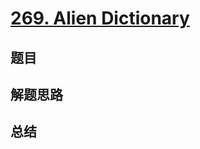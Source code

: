 # [269. Alien Dictionary](https://leetcode.com/problems/alien-dictionary/)

## 题目


## 解题思路


## 总结


